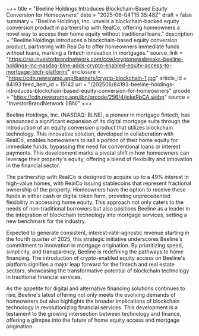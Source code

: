 +++
title = "Beeline Holdings Introduces Blockchain-Based Equity Conversion for Homeowners"
date = "2025-06-04T15:35:48Z"
draft = false
summary = "Beeline Holdings, Inc. unveils a blockchain-backed equity conversion product in partnership with RealCo, offering homeowners a novel way to access their home equity without traditional loans."
description = "Beeline Holdings introduces a blockchain-based equity conversion product, partnering with RealCo to offer homeowners immediate funds without loans, marking a fintech innovation in mortgages."
source_link = "https://rss.investorbrandnetwork.com/ccw/cryptonewsbreaks-beeline-holdings-inc-nasdaq-blne-adds-crypto-enabled-equity-access-to-mortgage-tech-platform/"
enclosure = "https://cdn.newsramp.app/banners/crypto-blockchain-1.jpg"
article_id = 84193
feed_item_id = 15142
url = "/202506/84193-beeline-holdings-introduces-blockchain-based-equity-conversion-for-homeowners"
qrcode = "https://cdn.newsramp.app/ibn/qrcode/256/4/jokeRbCA.webp"
source = "InvestorBrandNetwork (IBN)"
+++

<p>Beeline Holdings, Inc. (NASDAQ: BLNE), a pioneer in mortgage fintech, has announced a significant expansion of its digital mortgage suite through the introduction of an equity conversion product that utilizes blockchain technology. This innovative solution, developed in collaboration with RealCo, enables homeowners to sell a portion of their home equity for immediate funds, bypassing the need for conventional loans or interest payments. This development marks a pivotal shift in how homeowners can leverage their property's equity, offering a blend of flexibility and innovation in the financial sector.</p><p>The partnership with RealCo is designed to acquire up to a 49% interest in high-value homes, with RealCo issuing stablecoins that represent fractional ownership of the property. Homeowners have the option to receive these funds in either cash or digital token form, providing unprecedented flexibility in accessing home equity. This approach not only caters to the needs of non-traditional borrowers but also positions Beeline as a leader in the integration of blockchain technology into mortgage services, setting a new benchmark for the industry.</p><p>Expected to generate consistent, interest-rate-agnostic revenue starting in the fourth quarter of 2025, this strategic initiative underscores Beeline's commitment to innovation in mortgage origination. By prioritizing speed, simplicity, and transparency, Beeline is redefining the pathways to home financing. The introduction of crypto-enabled equity access on Beeline's platform signifies a major leap forward for the fintech and real estate sectors, showcasing the transformative potential of blockchain technology in traditional financial services.</p><p>As the appetite for digital and alternative financing solutions continues to rise, Beeline's latest offering not only meets the evolving demands of homeowners but also highlights the broader implications of blockchain technology in revolutionizing financial services. This development is a testament to the growing intersection between technology and finance, offering a glimpse into the future of home equity access and mortgage origination.</p>